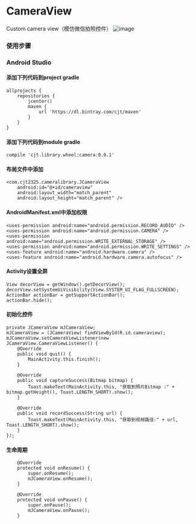 # CameraView
Custom camera view（模仿微信拍照控件）
![image](http://www.materialstyle.cn/video.gif)

### 使用步骤
### Android Studio
#### 添加下列代码到project gradle
```
allprojects {
    repositories {
        jcenter()
        maven {
            url 'https://dl.bintray.com/cjt/maven'
        }
    }
}
```
#### 添加下列代码到module gradle
```
compile 'cjt.library.wheel:camera:0.0.1'
```
#### 布局文件中添加
```
<com.cjt2325.cameralibrary.JCameraView
    android:id="@+id/cameraview"
    android:layout_width="match_parent"
    android:layout_height="match_parent" />
```
#### AndroidManifest.xml中添加权限
```
<uses-permission android:name="android.permission.RECORD_AUDIO" />
<uses-permission android:name="android.permission.CAMERA" />
<uses-permission android:name="android.permission.WRITE_EXTERNAL_STORAGE" />
<uses-permission android:name="android.permission.WRITE_SETTINGS" />
<uses-feature android:name="android.hardware.camera" />
<uses-feature android:name="android.hardware.camera.autofocus" />
```
#### Activity设置全屏
```
View decorView = getWindow().getDecorView();
decorView.setSystemUiVisibility(View.SYSTEM_UI_FLAG_FULLSCREEN);
ActionBar actionBar = getSupportActionBar();
actionBar.hide();
```
#### 初始化控件
```
private JCameraView mJCameraView;
mJCameraView = (JCameraView) findViewById(R.id.cameraview);
mJCameraView.setCameraViewListener(new JCameraView.CameraViewListener() {
    @Override
    public void quit() {
        MainActivity.this.finish();
    }
    
    @Override
    public void captureSuccess(Bitmap bitmap) {
        Toast.makeText(MainActivity.this, "获取到照片Bitmap :" + bitmap.getHeight(), Toast.LENGTH_SHORT).show();
    }
    
    @Override
    public void recordSuccess(String url) {
        Toast.makeText(MainActivity.this, "获取到视频路径:" + url, Toast.LENGTH_SHORT).show();
    }
});
```
#### 生命周期
```
    @Override
    protected void onResume() {
        super.onResume();
        mJCameraView.onResume();
    }

    @Override
    protected void onPause() {
        super.onPause();
        mJCameraView.onPause();
    }
```
